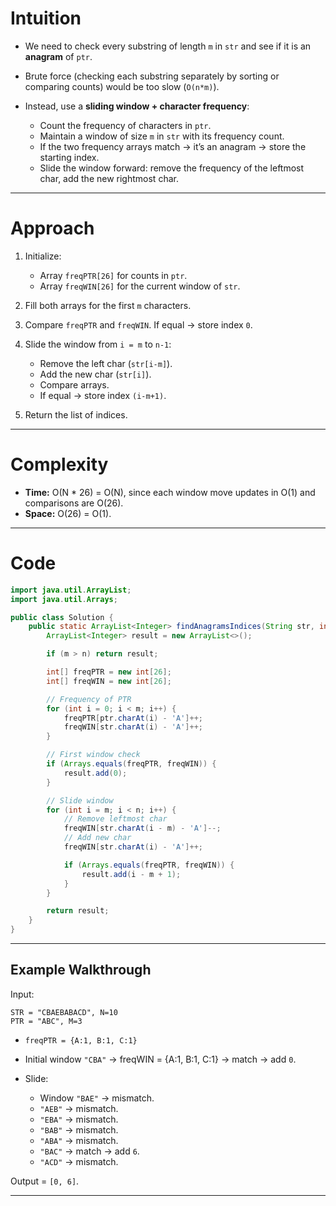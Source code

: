 # Intuition

* We need to check every substring of length `m` in `str` and see if it is an **anagram** of `ptr`.
* Brute force (checking each substring separately by sorting or comparing counts) would be too slow (`O(n*m)`).
* Instead, use a **sliding window + character frequency**:

  * Count the frequency of characters in `ptr`.
  * Maintain a window of size `m` in `str` with its frequency count.
  * If the two frequency arrays match → it’s an anagram → store the starting index.
  * Slide the window forward: remove the frequency of the leftmost char, add the new rightmost char.

---

# Approach

1. Initialize:

   * Array `freqPTR[26]` for counts in `ptr`.
   * Array `freqWIN[26]` for the current window of `str`.
2. Fill both arrays for the first `m` characters.
3. Compare `freqPTR` and `freqWIN`. If equal → store index `0`.
4. Slide the window from `i = m` to `n-1`:

   * Remove the left char (`str[i-m]`).
   * Add the new char (`str[i]`).
   * Compare arrays.
   * If equal → store index `(i-m+1)`.
5. Return the list of indices.

---

# Complexity

* **Time:** O(N \* 26) = O(N), since each window move updates in O(1) and comparisons are O(26).
* **Space:** O(26) = O(1).

---

# Code

```java
import java.util.ArrayList;
import java.util.Arrays;

public class Solution {
    public static ArrayList<Integer> findAnagramsIndices(String str, int n, String ptr, int m) {
        ArrayList<Integer> result = new ArrayList<>();

        if (m > n) return result;

        int[] freqPTR = new int[26];
        int[] freqWIN = new int[26];

        // Frequency of PTR
        for (int i = 0; i < m; i++) {
            freqPTR[ptr.charAt(i) - 'A']++;
            freqWIN[str.charAt(i) - 'A']++;
        }

        // First window check
        if (Arrays.equals(freqPTR, freqWIN)) {
            result.add(0);
        }

        // Slide window
        for (int i = m; i < n; i++) {
            // Remove leftmost char
            freqWIN[str.charAt(i - m) - 'A']--;
            // Add new char
            freqWIN[str.charAt(i) - 'A']++;

            if (Arrays.equals(freqPTR, freqWIN)) {
                result.add(i - m + 1);
            }
        }

        return result;
    }
}
```

---

## Example Walkthrough

Input:

```
STR = "CBAEBABACD", N=10
PTR = "ABC", M=3
```

* `freqPTR = {A:1, B:1, C:1}`
* Initial window `"CBA"` → freqWIN = {A:1, B:1, C:1} → match → add `0`.
* Slide:

  * Window `"BAE"` → mismatch.
  * `"AEB"` → mismatch.
  * `"EBA"` → mismatch.
  * `"BAB"` → mismatch.
  * `"ABA"` → mismatch.
  * `"BAC"` → match → add `6`.
  * `"ACD"` → mismatch.

Output = `[0, 6]`.

---
